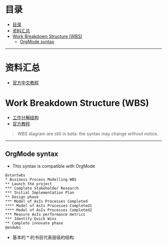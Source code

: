 # 目录
- [目录](#目录)
- [资料汇总](#资料汇总)
- [Work Breakdown Structure (WBS)](#work-breakdown-structure-wbs)
  - [OrgMode syntax](#orgmode-syntax)

---

# 资料汇总
- [官方中文教程](https://plantuml.com/zh/)

# Work Breakdown Structure (WBS)
- [工作分解结构](https://wiki.mbalib.com/wiki/%E5%B7%A5%E4%BD%9C%E5%88%86%E8%A7%A3%E7%BB%93%E6%9E%84)
- [官方教程](https://plantuml.com/zh/wbs-diagram)
> WBS diagram are still in beta: the syntax may change without notice.

---
## OrgMode syntax
- This syntax is compatible with OrgMode

```plantuml
@startwbs
* Business Process Modelling WBS
** Launch the project
*** Complete Stakeholder Research
*** Initial Implementation Plan
** Design phase
*** Model of AsIs Processes Completed
**** Model of AsIs Processes Completed1
**** Model of AsIs Processes Completed2
*** Measure AsIs performance metrics
*** Identify Quick Wins
** Complete innovate phase
@endwbs
```
- 基本的 * 的书目代表层级的结构

